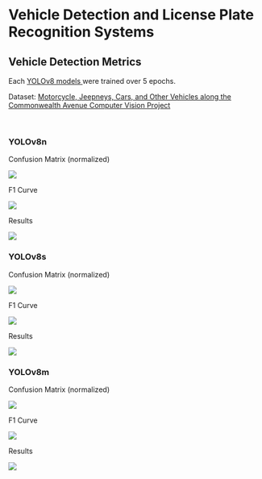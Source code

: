 <h1> Vehicle Detection and License Plate Recognition Systems </h1>
<h2> Vehicle Detection Metrics </h2>
<p> Each <a href="https://github.com/ultralytics/ultralytics"> YOLOv8 models </a> were trained over 5 epochs. </p>
<p> Dataset: 
    <a href="https://universe.roboflow.com/yolodeepsortmotorcyclelane/motorcycle-jeepneys-cars-and-other-vehicles-along-the-commonwealth-avenue">
        Motorcycle, Jeepneys, Cars, and Other Vehicles along the Commonwealth Avenue Computer Vision Project
    </a>
</p>
<br />
<h3> YOLOv8n </h3>
<p> Confusion Matrix (normalized) </p>
<img src="https://noodelzcsgoaibucket.s3.ap-southeast-1.amazonaws.com/vehicle+detection+metrics/yolov8n/confusion_matrix_normalized.png" />
<p> F1 Curve </p>
<img src="https://noodelzcsgoaibucket.s3.ap-southeast-1.amazonaws.com/vehicle+detection+metrics/yolov8n/F1_curve.png" />
<p> Results </p>
<img src="https://noodelzcsgoaibucket.s3.ap-southeast-1.amazonaws.com/vehicle+detection+metrics/yolov8n/results.png" />
<br />
<h3> YOLOv8s </h3>
<p> Confusion Matrix (normalized) </p>
<img src="https://noodelzcsgoaibucket.s3.ap-southeast-1.amazonaws.com/vehicle+detection+metrics/yolov8s/confusion_matrix_normalized.png" />
<p> F1 Curve </p>
<img src="https://noodelzcsgoaibucket.s3.ap-southeast-1.amazonaws.com/vehicle+detection+metrics/yolov8s/F1_curve.png" />
<p> Results </p>
<img src="https://noodelzcsgoaibucket.s3.ap-southeast-1.amazonaws.com/vehicle+detection+metrics/yolov8s/results.png" />
<br />
<h3> YOLOv8m </h3>
<p> Confusion Matrix (normalized) </p>
<img src="https://noodelzcsgoaibucket.s3.ap-southeast-1.amazonaws.com/vehicle+detection+metrics/yolov8m/confusion_matrix_normalized.png" />
<p> F1 Curve </p>
<img src="https://noodelzcsgoaibucket.s3.ap-southeast-1.amazonaws.com/vehicle+detection+metrics/yolov8m/F1_curve.png" />
<p> Results </p>
<img src="https://noodelzcsgoaibucket.s3.ap-southeast-1.amazonaws.com/vehicle+detection+metrics/yolov8m/results.png" />